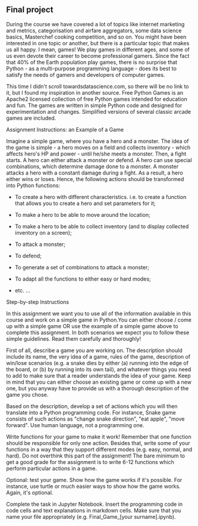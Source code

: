 ## Final project
During the course we have covered a lot of topics like internet marketing and metrics, categorisation and airfare aggregators, some data science basics, Masterchef cooking competition, and so on. You might have been interested in one topic or another, but there is a particular topic that makes us all happy. I mean, games! We play games in different ages, and some of us even devote their career to become professional gamers. Since the fact that 40% of the Earth population play games, there is no surprise that Python - as a multi-purpose programming language - does its best to satisfy the needs of gamers and developers of computer games.

This time I didn't scroll towardsdatascience.com, so there will be no link to it, but I found my inspiration in another source. Free Python Games is an Apache2 licensed collection of free Python games intended for education and fun. The games are written in simple Python code and designed for experimentation and changes. Simplified versions of several classic arcade games are included.

Assignment Instructions: an Example of a Game

Imagine a simple game, where you have a hero and a monster. The idea of the game is simple - a hero moves on a field and collects inventory - which affects hero's HP and power - until he/she meets a monster. Then, a fight starts. A hero can either attack a monster or defend. A hero can use special combinations, which determine damage done to a monster. A monster attacks a hero with a constant damage during a fight. As a result, a hero either wins or loses. Hence, the following actions should be transformed into Python functions:

- To create a hero with different characteristics. i.e. to create a function that allows you to create a hero and set parameters for it;

- To make a hero to be able to move around the location;

- To make a hero to be able to collect inventory (and to display collected inventory on a screen);

- To attack a monster;

- To defend;

- To generate a set of combinations to attack a monster;

- To adapt all the functions to either easy or hard modes;

- etc. ...

Step-by-step Instructions

In this assignment we want you to use all of the information available in this course and work on a simple game in Python.You can either choose / come up with a simple game OR use the example of a simple game above to complete this assignment. In both scenarios we expect you to follow these simple guidelines. Read them carefully and thoroughly!

First of all, describe a game you are working on. The description should include its name, the very idea of a game, rules of the game, description of win/lose scenarios (e.g. a snake dies by either (a) running into the edge of the board, or (b) by running into its own tail), and whatever things you need to add to make sure that a reader understands the idea of your game. Keep in mind that you can either choose an existing game or come up with a new one, but you anyway have to provide us with a thorough description of the game you chose.

Based on the description, develop a set of actions which you will then translate into a Python programming code. For instance, Snake game consists of such actions as "change snake direction", "eat apple", "move forward". Use human language, not a programming one.

Write functions for your game to make it work! Remember that one function should be responsible for only one action. Besides that, write some of your functions in a way that they support different modes (e.g. easy, normal, and hard). Do not overthink this part of the assignment! The bare minimum to get a good grade for the assignment is to write 6-12 functions which perform particular actions in a game.

Optional: test your game. Show how the game works if it's possible. For instance, use turtle or much easier ways to show how the game works. Again, it's optional.

Complete the task in Jupyter Notebook. Insert the programming code in code cells and text explanations in markdown cells. Make sure that you name your file appropriately (e.g. Final_Game_[your surname].ipynb).